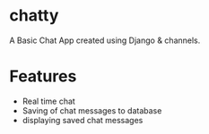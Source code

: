 # chatty

A Basic Chat App created using Django & channels.

# Features
- Real time chat
- Saving of chat messages to database
- displaying saved chat messages
